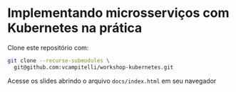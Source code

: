 # Implementando microsserviços com Kubernetes na prática

Clone este repositório com:
```sh
git clone --recurse-submodules \
  git@github.com:vcampitelli/workshop-kubernetes.git
```

Acesse os slides abrindo o arquivo `docs/index.html` em seu navegador
